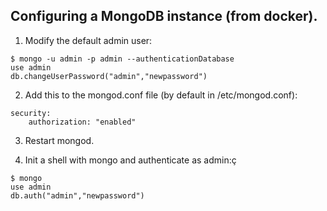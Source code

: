 ## Configuring a MongoDB instance (from docker).

1. Modify the default admin user:

~~~
$ mongo -u admin -p admin --authenticationDatabase
use admin
db.changeUserPassword("admin","newpassword")
~~~

2. Add this to the mongod.conf file (by default in /etc/mongod.conf):

~~~
security:
    authorization: "enabled"
~~~

3. Restart mongod.

4. Init a shell with mongo and authenticate as admin:ç
~~~
$ mongo
use admin
db.auth("admin","newpassword")
~~~
